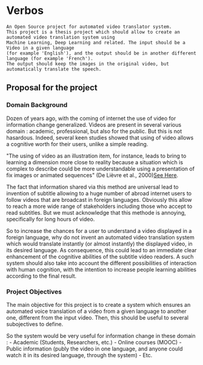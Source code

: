# Verbos
	An Open Source project for automated video translator system.
	This project is a thesis project which should allow to create an automated video translation system using 
	Machine Learning, Deep Learning and related. The input should be a Video in a given language 
	(for example 'English'), and the output should be in another different language (for example 'French'). 
	The output should keep the images in the original video, but automatically translate the speech.
	
## Proposal for the project

### Domain Background
Dozen of years ago, with the coming of internet the use of video for information change generalized. Videos are present in several various domain : academic, professional, but also for the public. But this is not hasardous. Indeed, several keen studies showed that using of video allows a cognitive worth for their users, unlike a simple reading. 

"The using of video as an illustration item, for instance, leads to bring to learning a dimension more close to reality because a situation which is complex to describe could be more understandable using a presentation of fix images or animated sequences" (De Lièvre et al., 2000)[See Here](https://www.usherbrooke.ca/ssf/tous-les-numeros/septembre-2012/le-ssf-veille/pourquoi-utiliser-la-video-en-formation/).

The fact that information shared via this method are universal lead to invention of subtitle allowing to a huge number of abroad internet users to follow videos that are broadcast in foreign languages. Obviously this allow to reach a more wide range of stakeholders including those who accept to read subtitles. But we must acknowledge that this methode is annoying, specifically for long hours of video.

So to increase the chances for a user to understand a video displayed in a foreign language, why do not invent an automated video translation system which would translate instantly (or almost instantly) the displayed video, in its desired language. 
As consequence, this could lead to an immediate clear enhancement of the cognitive abilities of the subtitle video readers.
A such system should also take into account the different possibilities of interaction with human cognition, with the intention to increase people learning abilities according to the final result.



### Project Objectives
The main objective for this project is to create a system which ensures an automated voice translation of a video from a given language to another one, different from the input video.
Then, this should be useful to several subojectives to define.

So the system would be very useful for information change in these domain :
	- Academic (Students, Researchers, etc.)
	- Online courses (MOOC)
	- Public information (publy the video in one language, and anyone could watch it in its desired language, through the system)
	- Etc.


